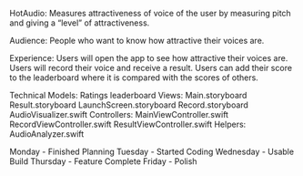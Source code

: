 HotAudio:
Measures attractiveness of voice of the user by measuring pitch and giving a “level” of attractiveness.

Audience:
People who want to know how attractive their voices are.

Experience:
Users will open the app to see how attractive their voices are. Users will record their voice and receive a result. Users can add their score to the leaderboard where it is compared with the scores of others.

Technical
Models: 
Ratings leaderboard
Views:
Main.storyboard
Result.storyboard
LaunchScreen.storyboard
Record.storyboard
AudioVisualizer.swift
Controllers:
MainViewController.swift
RecordViewController.swift
ResultViewController.swift
Helpers:
AudioAnalyzer.swift

Monday - Finished Planning
Tuesday - Started Coding
Wednesday - Usable Build
Thursday - Feature Complete
Friday - Polish
